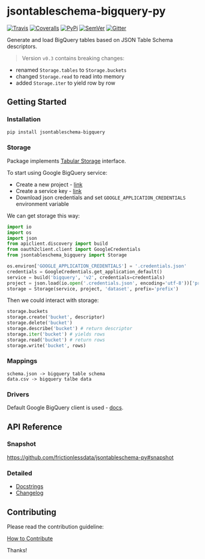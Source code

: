 # jsontableschema-bigquery-py

[![Travis](https://img.shields.io/travis/frictionlessdata/jsontableschema-bigquery-py/master.svg)](https://travis-ci.org/frictionlessdata/jsontableschema-bigquery-py)
[![Coveralls](http://img.shields.io/coveralls/frictionlessdata/jsontableschema-bigquery-py.svg?branch=master)](https://coveralls.io/r/frictionlessdata/jsontableschema-bigquery-py?branch=master)
[![PyPi](https://img.shields.io/pypi/v/jsontableschema-bigquery.svg)](https://pypi.python.org/pypi/jsontableschema-bigquery)
[![SemVer](https://img.shields.io/badge/versions-SemVer-brightgreen.svg)](http://semver.org/)
[![Gitter](https://img.shields.io/gitter/room/frictionlessdata/chat.svg)](https://gitter.im/frictionlessdata/chat)

Generate and load BigQuery tables based on JSON Table Schema descriptors.

> Version `v0.3` contains breaking changes:
- renamed `Storage.tables` to `Storage.buckets`
- changed `Storage.read` to read into memory
- added `Storage.iter` to yield row by row

## Getting Started

### Installation

```bash
pip install jsontableschema-bigquery
```

### Storage

Package implements [Tabular Storage](https://github.com/frictionlessdata/jsontableschema-py#storage) interface.

To start using Google BigQuery service:
- Create a new project - [link](https://console.developers.google.com/home/dashboard)
- Create a service key - [link](https://console.developers.google.com/apis/credentials)
- Download json credentials and set `GOOGLE_APPLICATION_CREDENTIALS` environment variable

We can get storage this way:

```python
import io
import os
import json
from apiclient.discovery import build
from oauth2client.client import GoogleCredentials
from jsontableschema_bigquery import Storage

os.environ['GOOGLE_APPLICATION_CREDENTIALS'] = '.credentials.json'
credentials = GoogleCredentials.get_application_default()
service = build('bigquery', 'v2', credentials=credentials)
project = json.load(io.open('.credentials.json', encoding='utf-8'))['project_id']
storage = Storage(service, project, 'dataset', prefix='prefix')
```

Then we could interact with storage:

```python
storage.buckets
storage.create('bucket', descriptor)
storage.delete('bucket')
storage.describe('bucket') # return descriptor
storage.iter('bucket') # yields rows
storage.read('bucket') # return rows
storage.write('bucket', rows)
```

### Mappings

```
schema.json -> bigquery table schema
data.csv -> bigquery talbe data
```

### Drivers

Default Google BigQuery client is used - [docs](https://developers.google.com/resources/api-libraries/documentation/bigquery/v2/python/latest/).

## API Reference

### Snapshot

https://github.com/frictionlessdata/jsontableschema-py#snapshot

### Detailed

- [Docstrings](https://github.com/frictionlessdata/jsontableschema-py/tree/master/jsontableschema/storage.py)
- [Changelog](https://github.com/frictionlessdata/jsontableschema-bigquery-py/commits/master)

## Contributing

Please read the contribution guideline:

[How to Contribute](CONTRIBUTING.md)

Thanks!
